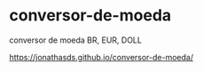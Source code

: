 # conversor-de-moeda
conversor de moeda BR, EUR, DOLL

https://jonathasds.github.io/conversor-de-moeda/
